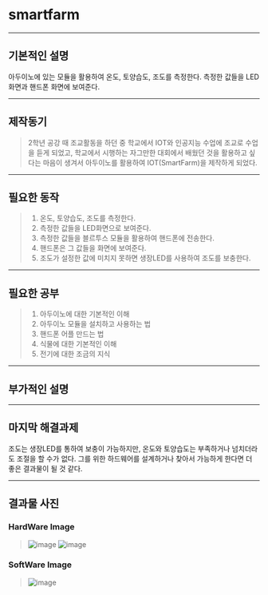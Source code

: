 # smartfarm
***
## 기본적인 설명
아두이노에 있는 모듈을 활용하여 온도, 토양습도, 조도를 측정한다. 측정한 값들을 LED화면과 핸드폰 화면에 보여준다.
***
## 제작동기
> 2학년 공강 때 조교활동을 하던 중 학교에서 IOT와 인공지능 수업에 조교로 수업을 듣게 되었고, 학교에서 시행하는 자그만한 대회에서 배웠던 것을 활용하고 싶다는 마음이 생겨서 아두이노를 활용하여 IOT(SmartFarm)을 제작하게 되었다.
***
## 필요한 동작
> 1. 온도, 토양습도, 조도를 측정한다.
> 2. 측정한 값들을 LED화면으로 보여준다.
> 3. 측정한 값들을 블르투스 모듈을 활용하여 핸드폰에 전송한다.
> 4. 핸드폰은 그 값들을 화면에 보여준다.
> 5. 조도가 설정한 값에 미치지 못하면 생장LED를 사용하여 조도를 보충한다.
***
## 필요한 공부
> 1. 아두이노에 대한 기본적인 이해
> 2. 아두이노 모듈을 설치하고 사용하는 법
> 3. 핸드폰 어플 만드는 법
> 4. 식물에 대한 기본적인 이해
> 5. 전기에 대한 조금의 지식
***
## 부가적인 설명

***
## 마지막 해결과제
조도는 생장LED를 통하여 보충이 가능하지만, 온도와 토양습도는 부족하거나 넘치더라도 조절을 할 수가 없다. 그를 위한 하드웨어를 설계하거나 찾아서 가능하게 한다면 더 좋은 결과물이 될 것 같다.
***
## 결과물 사진
### HardWare Image
>![image](https://user-images.githubusercontent.com/87608623/233479883-6694502e-08d1-47aa-b881-604097b2bdfc.png)
>![image](https://user-images.githubusercontent.com/87608623/233480098-e522540f-6122-4fb8-b26d-ab6ea2b679e0.png)
### SoftWare Image
>![image](https://user-images.githubusercontent.com/87608623/233480035-ec48470a-b72d-41c3-ad76-ab6442781cb9.png)


